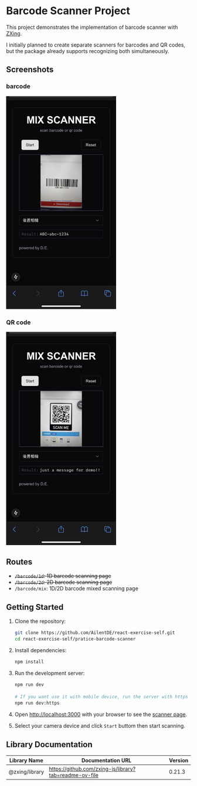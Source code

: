 # Barcode Scanner Project

This project demonstrates the implementation of barcode scanner with [ZXing](https://github.com/zxing-js/library).

I initially planned to create separate scanners for barcodes and QR codes, but the package already supports recognizing both simultaneously.

## Screenshots

### barcode

<img src="public/scan-barcode.jpg" width="300">

### QR code

<img src="public/scan-qrcode.jpg" width="300">

## Routes

- ~~`/barcode/1d`: 1D barcode scanning page~~
- ~~`/barcode/2d`: 2D barcode scanning page~~
- `/barcode/mix`: 1D/2D barcode mixed scanning page

## Getting Started

1. Clone the repository:

   ```sh
   git clone https://github.com/AilentDE/react-exercise-self.git
   cd react-exercise-self/pratice-barcode-scanner
   ```

2. Install dependencies:

   ```sh
   npm install
   ```

3. Run the development server:

   ```bash
   npm run dev

   # If you want use it with mobile device, run the server with https mode:
   npm run dev:https
   ```

4. Open [http://localhost:3000](http://localhost:3000) with your browser to see the [scanner page](http://localhost:3000/barcode/mix).

5. Select your camera device and click `Start` buttom then start scanning.

## Library Documentation

| Library Name   | Documentation URL                                      | Version |
| -------------- | ------------------------------------------------------ | ------- |
| @zxing/library | https://github.com/zxing-js/library?tab=readme-ov-file | 0.21.3  |

